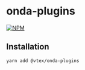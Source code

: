 # onda-plugins

[![NPM](https://img.shields.io/npm/v/@vtex/onda-plugins.svg)](https://www.npmjs.com/package/@vtex/onda-plugins)

## Installation

```sh
yarn add @vtex/onda-plugins
```
